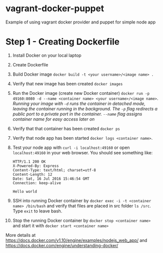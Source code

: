 # vagrant-docker-puppet
Example of using vagrant docker provider and puppet for simple node app

# Step 1 - Creating Dockerfile
1. Install Docker on your local laptop
1. Create Dockerfile
1. Build Docker image `docker build -t <your username>/<image name> .`
1. Verify that new image has been created `docker images`
1. Run the Docker image (create new Docker container) `docker run -p 49160:8080 -d --name <container name> <your username>/<image name>`. 
_Running your image with `-d` runs the container in detached mode, 
leaving the container running in the background. The `-p` flag 
redirects a public port to a private port in the container. `--name` flag assigns container name for easy access later on_
1. Verify that that container has been created `docker ps`
1. Verify that node app has been started `docker logs <container name>`. 
1. Test your node app with `curl -i localhost:49160` or open `localhost:49160` in your web browser. You should see something like:

    ```
    HTTP/1.1 200 OK
    X-Powered-By: Express
    Content-Type: text/html; charset=utf-8
    Content-Length: 12
    Date: Sat, 16 Jul 2016 15:46:54 GMT
    Connection: keep-alive
    
    Hello world
    ```

1. SSH into running Docker container by `docker exec -i -t <container name> /bin/bash` and verify that files are placed in src folder `ls /src`.
Type `exit` to leave bash.
1. Stop the running Docker container by `docker stop <container name>` and start it with `docker start <container name>`

More details at https://docs.docker.com/v1.10/engine/examples/nodejs_web_app/ and https://docs.docker.com/engine/understanding-docker/
